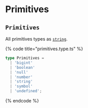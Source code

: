 # Primitives

## `Primitives`

All primitives types as [`string`](https://www.typescriptlang.org/docs/handbook/basic-types.html#string).

{% code title="primitives.type.ts" %}
```typescript
type Primitives =
  | 'bigint'
  | 'boolean'
  | 'null'
  | 'number'
  | 'string'
  | 'symbol'
  | 'undefined';
```
{% endcode %}
